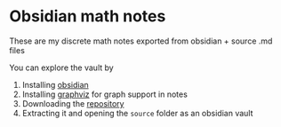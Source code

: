 # Obsidian math notes

These are my discrete math notes exported from obsidian + source .md files

You can explore the vault by

1. Installing [obsidian](https://obsidian.md/)
2. Installing [graphviz](https://graphviz.org/download/) for graph support in notes
3. Downloading the [repository](https://github.com/dgudim/uni-math-notes/archive/refs/heads/master.zip)
4. Extracting it and opening the `source` folder as an obsidian vault

